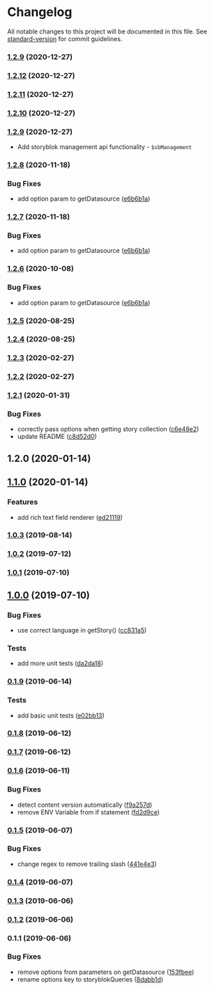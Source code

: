 # Changelog

All notable changes to this project will be documented in this file. See [standard-version](https://github.com/conventional-changelog/standard-version) for commit guidelines.

### [1.2.9](https://github.com/regenrek/nuxt-storyblok-queries/compare/v1.2.12...v1.2.9) (2020-12-27)

### [1.2.12](https://github.com/regenrek/nuxt-storyblok-queries/compare/v1.2.11...v1.2.12) (2020-12-27)

### [1.2.11](https://github.com/regenrek/nuxt-storyblok-queries/compare/v1.2.10...v1.2.11) (2020-12-27)

### [1.2.10](https://github.com/regenrek/nuxt-storyblok-queries/compare/v1.2.8...v1.2.10) (2020-12-27)

### [1.2.9](https://github.com/wearewondrous/nuxt-storyblok-queries/compare/v1.2.8...v1.2.9) (2020-12-27)

* Add storyblok management api functionality - `$sbManagement`

### [1.2.8](https://github.com/wearewondrous/nuxt-storyblok-queries/compare/v1.2.5...v1.2.8) (2020-11-18)


### Bug Fixes

* add option param to getDatasource ([e6b6b1a](https://github.com/wearewondrous/nuxt-storyblok-queries/commit/e6b6b1a02526407e0aed6f812c0f911c6533a1af))

### [1.2.7](https://github.com/wearewondrous/nuxt-storyblok-queries/compare/v1.2.5...v1.2.7) (2020-11-18)


### Bug Fixes

* add option param to getDatasource ([e6b6b1a](https://github.com/wearewondrous/nuxt-storyblok-queries/commit/e6b6b1a02526407e0aed6f812c0f911c6533a1af))

### [1.2.6](https://github.com/wearewondrous/nuxt-storyblok-queries/compare/v1.2.5...v1.2.6) (2020-10-08)


### Bug Fixes

* add option param to getDatasource ([e6b6b1a](https://github.com/wearewondrous/nuxt-storyblok-queries/commit/e6b6b1a02526407e0aed6f812c0f911c6533a1af))

### [1.2.5](https://github.com/wearewondrous/nuxt-storyblok-queries/compare/v1.2.4...v1.2.5) (2020-08-25)

### [1.2.4](https://github.com/wearewondrous/nuxt-storyblok-queries/compare/v1.2.3...v1.2.4) (2020-08-25)

### [1.2.3](https://github.com/wearewondrous/nuxt-storyblok-queries/compare/v1.2.2...v1.2.3) (2020-02-27)

### [1.2.2](https://github.com/wearewondrous/nuxt-storyblok-queries/compare/v1.2.1...v1.2.2) (2020-02-27)

### [1.2.1](https://github.com/wearewondrous/nuxt-storyblok-queries/compare/v1.1.0...v1.2.1) (2020-01-31)


### Bug Fixes

* correctly pass options when getting story collection ([c6e48e2](https://github.com/wearewondrous/nuxt-storyblok-queries/commit/c6e48e2))
* update README ([c8d52d0](https://github.com/wearewondrous/nuxt-storyblok-queries/commit/c8d52d0))



## 1.2.0 (2020-01-14)



## [1.1.0](https://github.com/wearewondrous/nuxt-storyblok-queries/compare/v1.0.3...v1.1.0) (2020-01-14)


### Features

* add rich text field renderer ([ed21119](https://github.com/wearewondrous/nuxt-storyblok-queries/commit/ed21119))



### [1.0.3](https://github.com/wearewondrous/nuxt-storyblok-queries/compare/v1.0.2...v1.0.3) (2019-08-14)



### [1.0.2](https://github.com/wearewondrous/nuxt-storyblok-queries/compare/v1.0.1...v1.0.2) (2019-07-12)



### [1.0.1](https://github.com/wearewondrous/nuxt-storyblok-queries/compare/v1.0.0...v1.0.1) (2019-07-10)



## [1.0.0](https://github.com/wearewondrous/nuxt-storyblok-queries/compare/v0.1.9...v1.0.0) (2019-07-10)


### Bug Fixes

* use correct language in getStory() ([cc831a5](https://github.com/wearewondrous/nuxt-storyblok-queries/commit/cc831a5))


### Tests

* add more unit tests ([da2da18](https://github.com/wearewondrous/nuxt-storyblok-queries/commit/da2da18))



### [0.1.9](https://github.com/wearewondrous/nuxt-storyblok-queries/compare/v0.1.8...v0.1.9) (2019-06-14)


### Tests

* add basic unit tests ([e02bb13](https://github.com/wearewondrous/nuxt-storyblok-queries/commit/e02bb13))



### [0.1.8](https://github.com/wearewondrous/nuxt-storyblok-queries/compare/v0.1.7...v0.1.8) (2019-06-12)



### [0.1.7](https://github.com/wearewondrous/nuxt-storyblok-queries/compare/v0.1.6...v0.1.7) (2019-06-12)



### [0.1.6](https://github.com/wearewondrous/nuxt-storyblok-queries/compare/v0.1.5...v0.1.6) (2019-06-11)


### Bug Fixes

* detect content version automatically ([f9a257d](https://github.com/wearewondrous/nuxt-storyblok-queries/commit/f9a257d))
* remove ENV Variable from if statement ([fd2d9ce](https://github.com/wearewondrous/nuxt-storyblok-queries/commit/fd2d9ce))



### [0.1.5](https://github.com/wearewondrous/nuxt-storyblok-queries/compare/v0.1.4...v0.1.5) (2019-06-07)


### Bug Fixes

* change regex to remove trailing slash ([441e4e3](https://github.com/wearewondrous/nuxt-storyblok-queries/commit/441e4e3))



### [0.1.4](https://github.com/wearewondrous/nuxt-storyblok-queries/compare/v0.1.3...v0.1.4) (2019-06-07)



### [0.1.3](https://github.com/wearewondrous/nuxt-storyblok-queries/compare/v0.1.2...v0.1.3) (2019-06-06)



### [0.1.2](https://github.com/wearewondrous/nuxt-storyblok-queries/compare/v0.1.1...v0.1.2) (2019-06-06)



### 0.1.1 (2019-06-06)


### Bug Fixes

* remove options from parameters on getDatasource ([153fbee](https://github.com/wearewondrous/nuxt-storyblok-queries/commit/153fbee))
* rename options key to storyblokQueries ([8dabb1d](https://github.com/wearewondrous/nuxt-storyblok-queries/commit/8dabb1d))
